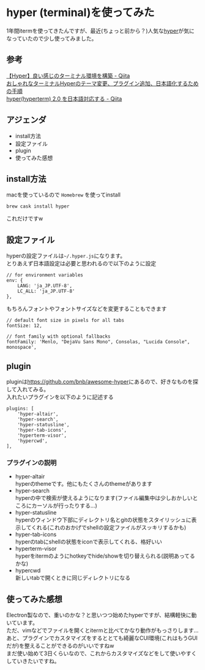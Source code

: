 # hyper (terminal)を使ってみた
1年間itermを使ってきたんですが、最近(ちょっと前から？)人気な[hyper](https://hyper.is/)が気になっていたので少し使ってみました。

## 参考
[【Hyper】良い感じのターミナル環境を構築 - Qiita](https://qiita.com/shidash/items/ca60307a1341086b6e44)  
[おしゃれなターミナルHyperのテーマ変更、プラグイン追加、日本語化するための手順](https://www.virment.com/how-to-setup-hyper-terminal/)  
[hyper(hyperterm) 2.0 を日本語対応する - Qiita](https://qiita.com/terrierscript/items/47b11b8a24438d789210)  

## アジェンダ
- install方法
- 設定ファイル
- plugin
- 使ってみた感想

## install方法
macを使っているので `Homebrew` を使ってinstall
```
brew cask install hyper
```
これだけですw

## 設定ファイル
hyperの設定ファイルは`~/.hyper.js`になります。  
とりあえず日本語設定は必要と思われるので以下のように設定
```
// for environment variables
env: {
    LANG: 'ja_JP.UTF-8',
    LC_ALL: 'ja_JP.UTF-8'
},
```
もちろんフォントやフォントサイズなどを変更することもできます
```
// default font size in pixels for all tabs
fontSize: 12,

// font family with optional fallbacks
fontFamily: 'Menlo, "DejaVu Sans Mono", Consolas, "Lucida Console", monospace',
```

## plugin
pluginは<https://github.com/bnb/awesome-hyper>にあるので、好きなものを探して入れてみる。  
入れたいプラグインを以下のように記述する
```
plugins: [
    'hyper-altair',
    'hyper-search',
    'hyper-statusline',
    'hyper-tab-icons',
    'hyperterm-visor',
    'hypercwd',
],
```
### プラグインの説明
- hyper-altair  
hyperのthemeです。他にもたくさんのthemeがあります
- hyper-search  
hyperの中で検索が使えるようになります(ファイル編集中は少しおかしいところにカーソルが行ったりする...)
- hyper-statusline  
hyperのウィンドウ下部にディレクトリ名とgitの状態をスタイリッシュに表示してくれる(これのおかげでshellの設定ファイルがスッキリするかも)
- hyper-tab-icons  
hyperのtabにshellの状態をiconで表示してくれる、格好いい
- hyperterm-visor  
hyperをitermのようにhotkeyでhide/showを切り替えられる(説明あってるかな)
- hypercwd  
新しいtabで開くときに同じディレクトリになる

## 使ってみた感想
Electron製なので、重いのかな？と思いつつ始めたhyperですが、結構軽快に動いています。  
ただ、vimなどでファイルを開くとitermと比べてかなり動作がもっさりします...  
あと、プラグインでカスタマイズをするととても綺麗なCUI環境(これはもうGUIだが)を整えることができるのがいいですねw  
まだ使い始めて3日くらいなので、これからカスタマイズなどをして使いやすくしていきたいですね。  
